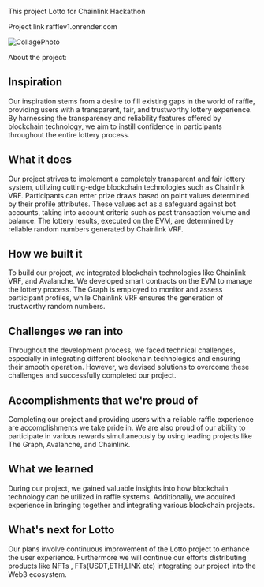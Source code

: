 This project Lotto for Chainlink Hackathon

Project link rafflev1.onrender.com

![CollagePhoto](https://github.com/cukurovablock/Lotto/assets/69009934/b121042e-ec77-48b1-bf47-08e29bb94bf9)




About the project:
## Inspiration
Our inspiration stems from a desire to fill existing gaps in the world of raffle, providing users with a transparent, fair, and trustworthy lottery experience. By harnessing the transparency and reliability features offered by blockchain technology, we aim to instill confidence in participants throughout the entire lottery process.

## What it does
Our project strives to implement a completely transparent and fair lottery system, utilizing cutting-edge blockchain technologies such as Chainlink VRF. Participants can enter prize draws based on point values determined by their profile attributes. These values act as a safeguard against bot accounts, taking into account criteria such as past transaction volume and balance. The lottery results, executed on the EVM, are determined by reliable random numbers generated by Chainlink VRF.

## How we built it
To build our project, we integrated blockchain technologies like Chainlink VRF, and Avalanche. We developed smart contracts on the EVM to manage the lottery process. The Graph is employed to monitor and assess participant profiles, while Chainlink VRF ensures the generation of trustworthy random numbers.

## Challenges we ran into
Throughout the development process, we faced technical challenges, especially in integrating different blockchain technologies and ensuring their smooth operation. However, we devised solutions to overcome these challenges and successfully completed our project.

## Accomplishments that we're proud of
Completing our project and providing users with a reliable raffle experience are accomplishments we take pride in. We are also proud of our ability to participate in various rewards simultaneously by using leading projects like The Graph, Avalanche, and Chainlink.

## What we learned
During our project, we gained valuable insights into how blockchain technology can be utilized in raffle systems. Additionally, we acquired experience in bringing together and integrating various blockchain projects.

## What's next for Lotto
Our plans involve continuous improvement of the Lotto project to enhance the user experience. Furthermore  we will continue our efforts distributing products like NFTs , FTs(USDT,ETH,LINK etc)  integrating our project into the Web3 ecosystem.
